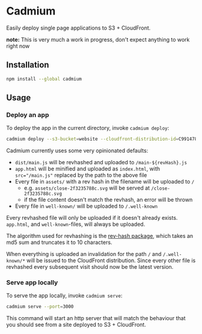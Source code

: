 # Cadmium

Easily deploy single page applications to S3 + CloudFront.

**note:** This is very much a work in progress, don't expect anything to work right now

## Installation

```sh
npm install --global cadmium
```

## Usage

### Deploy an app

To deploy the app in the current directory, invoke `cadmium deploy`:

```sh
cadmium deploy --s3-bucket=website --cloudfront-distribution-id=C991478EDD28R
```

Cadmium currently uses some very opinionated defaults:

- `dist/main.js` will be revhashed and uploaded to `/main-${revHash}.js`
- `app.html` will be minified and uploaded as `index.html`, with `src="/main.js"` replaced by the path to the above file
- Every file in `assets/` with a rev hash in the filename will be uploaded to `/`
  - e.g. `assets/close-2f3235788c.svg` will be served at `/close-2f3235788c.svg`
  - if the file content doesn't match the revhash, an error will be thrown
- Every file in `well-known/` will be uploaded to `/.well-known`

Every revhashed file will only be uploaded if it doesn't already exists. `app.html`, and `well-known`-files, will always be uploaded.

The algorithm used for revhashing is the [rev-hash package](https://github.com/sindresorhus/rev-hash), which takes an md5 sum and truncates it to 10 characters.

When everything is uploaded an invalidation for the path `/` and `/.well-known/*` will be issued to the CloudFront distribution. Since every other file is revhashed every subsequent visit should now be the latest version.

### Serve app locally

To serve the app locally, invoke `cadmium serve`:

```sh
cadmium serve --port=3000
```

This command will start an http server that will match the behaviour that you should see from a site deployed to S3 + CloudFront.
